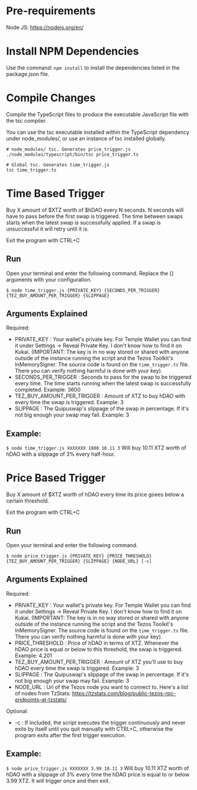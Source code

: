 # Pre-requirements
Node JS: https://nodejs.org/en/

# Install NPM Dependencies
Use the command: `npm install` to install the dependencies listed in the package.json file.

# Compile Changes
Compile the TypeScript files to produce the executable JavaScript file with the tsc compiler.

You can use the tsc executable installed within the TypeScript dependency under node_modules/, or use an instance of tsc installed globally.
```
# node_modules/ tsc. Generates price_trigger.js
./node_modules/typescript/bin/tsc price_trigger.ts

# Global tsc. Generates time_trigger.js
tsc time_trigger.ts
```

# Time Based Trigger

Buy X amount of $XTZ worth of $hDAO every N seconds. N seconds will have to pass before the first swap is triggered. The time between swaps starts when 
the latest swap is successfully applied. If a swap is unsuccessful it will retry until it is.

Exit the program with CTRL+C

## Run
Open your terminal and enter the following command. Replace the {} arguments with your configuration.

`$ node time_trigger.js {PRIVATE_KEY} {SECONDS_PER_TRIGGER} {TEZ_BUY_AMOUNT_PER_TRIGGER} {SLIPPAGE}`

## Arguments Explained
Required:
* PRIVATE_KEY : Your wallet's private key. For Temple Wallet you can find it under Settings -> Reveal Private Key. I don't know how to find it on Kukai. (IMPORTANT: The key is in no way stored or shared with anyone outside of the instance running the script and the Tezos Toolkit's InMemorySigner. The source code is found on the `time_trigger.ts` file. There you can verify nothing harmful is done with your key).
* SECONDS_PER_TRIGGER : Seconds to pass for the swap to be triggered every time. The time starts running when the latest swap is successfully completed. Example: 3600
* TEZ_BUY_AMOUNT_PER_TRIGGER : Amount of XTZ to buy hDAO with every time the swap is triggered. Example: 3
* SLIPPAGE : The Quipuswap's slippage of the swap in percentage. If it's not big enough your swap may fail. Example: 3

## Example: 
`$ node time_trigger.js XXXXXXX 1800 10.11 3` Will buy 10.11 XTZ worth of hDAO with a slippage of 3% every half-hour.

# Price Based Trigger

Buy X amount of $XTZ worth of hDAO every time its price goees below a certain threshold.

Exit the program with CTRL+C

## Run
Open your terminal and enter the following command.

`$ node price_trigger.js {PRIVATE_KEY} {PRICE_THRESHOLD} {TEZ_BUY_AMOUNT_PER_TRIGGER} {SLIPPAGE} {NODE_URL} [-c]`

## Arguments Explained
Required:
* PRIVATE_KEY : Your wallet's private key. For Temple Wallet you can find it under Settings -> Reveal Private Key. I don't know how to find it on Kukai. (IMPORTANT: The key is in no way stored or shared with anyone outside of the instance running the script and the Tezos Toolkit's InMemorySigner. The source code is found on the `time_trigger.ts` file. There you can verify nothing harmful is done with your key).
* PRICE_THRESHOLD : Price of hDAO in terms of XTZ. Whenever the hDAO price is equal or below to this threshold, the swap is triggered. Example: 4.201
* TEZ_BUY_AMOUNT_PER_TRIGGER : Amount of XTZ you'll use to buy hDAO every time the swap is triggered. Example: 3
* SLIPPAGE : The Quipuswap's slippage of the swap in percentage. If it's not big enough your swap may fail. Example: 3
* NODE_URL : Url of the Tezos node you want to connect to. Here's a list of nodes from TzStats: https://tzstats.com/blog/public-tezos-rpc-endpoints-at-tzstats/

Optional:
* -c : If included, the script executes the trigger continuously and never exits by itself until you quit manually with CTRL+C, otherwise the program exits after the first trigger execution.

## Example: 
`$ node price_trigger.js XXXXXXX 3.99 10.11 3` Will buy 10.11 XTZ worth of hDAO with a slippage of 3% every time the hDAO price is equal to or below 3.99 XTZ. It will trigger once and then exit.